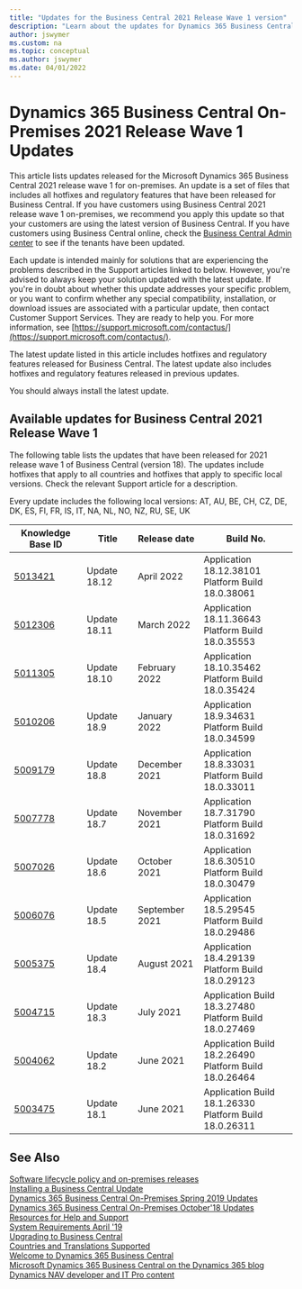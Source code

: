 ```yaml
---
title: "Updates for the Business Central 2021 Release Wave 1 version"
description: "Learn about the updates for Dynamics 365 Business Central 2021 Release Wave 1 on-premises deployments."
author: jswymer
ms.custom: na
ms.topic: conceptual
ms.author: jswymer
ms.date: 04/01/2022
---
```


# Dynamics 365 Business Central On-Premises 2021 Release Wave 1 Updates

This article lists updates released for the Microsoft Dynamics 365 Business Central 2021 release wave 1 for on-premises. An update is a set of files that includes all hotfixes and regulatory features that have been released for Business Central. If you have customers using Business Central 2021 release wave 1 on-premises, we recommend you apply this update so that your customers are using the latest version of Business Central. If you have customers using Business Central online, check the [Business Central Admin center](../administration/tenant-admin-center.md) to see if the tenants have been updated.  

Each update is intended mainly for solutions that are experiencing the problems described in the Support articles linked to below. However, you're advised to always keep your solution updated with the latest update. If you're in doubt about whether this update addresses your specific problem, or you want to confirm whether any special compatibility, installation, or download issues are associated with a particular update, then contact Customer Support Services. They are ready to help you. For more information, see [https://support.microsoft.com/contactus/](https://support.microsoft.com/contactus/).

The latest update listed in this article includes hotfixes and regulatory features released for Business Central. The latest update also includes hotfixes and regulatory features released in previous updates.  

You should always install the latest update.

## Available updates for Business Central 2021 Release Wave 1

The following table lists the updates that have been released for 2021 release wave 1 of Business Central (version 18). The updates include hotfixes that apply to all countries and hotfixes that apply to specific local versions. Check the relevant Support article for a description.

Every update includes the following local versions: AT, AU, BE, CH, CZ, DE, DK, ES, FI, FR, IS, IT, NA, NL, NO, NZ, RU, SE, UK

|Knowledge Base ID                                           |Title                |Release date  |Build No. |
|------------------------------------------------------------|---------------------|--------------|----------|
|[5013421](https://support.microsoft.com/help/5013421)|Update 18.12 |April 2022|Application 18.12.38101</br>Platform Build 18.0.38061|
|[5012306](https://support.microsoft.com/help/5012306)|Update 18.11 |March 2022|Application 18.11.36643</br>Platform Build 18.0.35553|
|[5011305](https://support.microsoft.com/help/5011305)|Update 18.10 |February 2022|Application 18.10.35462</br>Platform Build 18.0.35424|
|[5010206](https://support.microsoft.com/help/5010206)|Update 18.9 |January 2022|Application 18.9.34631</br>Platform Build 18.0.34599|
|[5009179](https://support.microsoft.com/help/5009179)|Update 18.8 |December 2021|Application 18.8.33031</br>Platform Build 18.0.33011|
|[5007778](https://support.microsoft.com/help/5007778)|Update 18.7 |November 2021|Application 18.7.31790</br>Platform Build 18.0.31692|
|[5007026](https://support.microsoft.com/help/5007026)|Update 18.6 |October 2021|Application 18.6.30510</br>Platform Build 18.0.30479|
|[5006076](https://support.microsoft.com/help/5006076)|Update 18.5 |September 2021|Application 18.5.29545</br>Platform Build 18.0.29486|
|[5005375](https://support.microsoft.com/help/5005375)|Update 18.4 |August 2021|Application 18.4.29139</br>Platform Build 18.0.29123|
|[5004715](https://support.microsoft.com/help/5004715)|Update 18.3 |July 2021|Application Build 18.3.27480</br>Platform Build 18.0.27469|
|[5004062](https://support.microsoft.com/help/5004062)|Update 18.2 |June 2021|Application Build 18.2.26490</br>Platform Build 18.0.26464|
|[5003475](https://support.microsoft.com/help/5003475)|Update 18.1 |June 2021|Application Build 18.1.26330</br>Platform Build 18.0.26311|

## See Also

[Software lifecycle policy and on-premises releases](../terms/lifecycle-policy-on-premises.md)  
[Installing a Business Central Update](../upgrade/upgrading-cumulative-update-v15.md)  
[Dynamics 365 Business Central On-Premises Spring 2019 Updates](update-versions-14.md)  
[Dynamics 365 Business Central On-Premises October'18 Updates](update-versions-13.md)  
[Resources for Help and Support](../help-and-support.md)  
[System Requirements April '19](system-requirement-business-central.md)  
[Upgrading to Business Central](../upgrade/upgrading-to-business-central.md)  
[Countries and Translations Supported](../compliance/apptest-countries-and-translations.md)  
[Welcome to Dynamics 365 Business Central](/dynamics365/business-central/index)  
[Microsoft Dynamics 365 Business Central on the Dynamics 365 blog](https://cloudblogs.microsoft.com/dynamics365/it/product/business-central/)  
[Dynamics NAV developer and IT Pro content](/dynamics-nav/index)